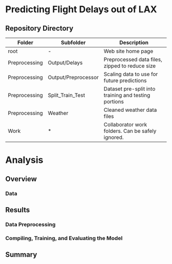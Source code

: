 # Predicting Flight Delays out of LAX

## Repository Directory
|Folder|Subfolder|Description|
|---|---|---|
|root|-|Web site home page|
|Preprocessing|Output/Delays|Preprocessed data files, zipped to reduce size|
|Preprocessing|Output/Preprocessor|Scaling data to use for future predictions|
|Preprocessing|Split_Train_Test|Dataset pre-split into training and testing portions|
|Preprocessing|Weather|Cleaned weather data files|
|Work|*|Collaborator work folders. Can be safely ignored.|

# Analysis
## Overview

### Data

## Results
### Data Preprocessing

### Compiling, Training, and Evaluating the Model

## Summary
